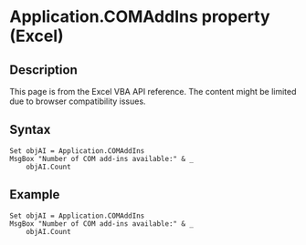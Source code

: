 # Application.COMAddIns property (Excel)

## Description
This page is from the Excel VBA API reference. The content might be limited due to browser compatibility issues.

## Syntax
```vba
Set objAI = Application.COMAddIns 
MsgBox "Number of COM add-ins available:" & _ 
    objAI.Count
```

## Example
```vba
Set objAI = Application.COMAddIns 
MsgBox "Number of COM add-ins available:" & _ 
    objAI.Count
```

